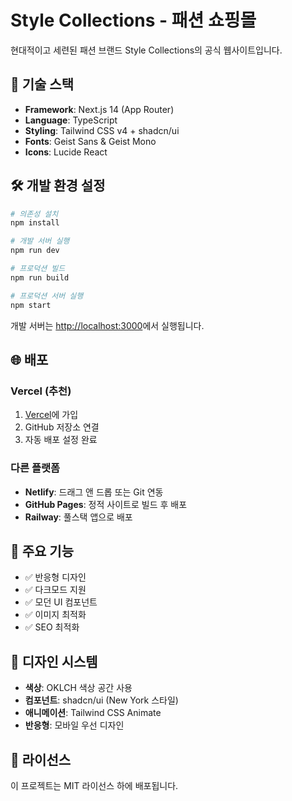 # Style Collections - 패션 쇼핑몰

현대적이고 세련된 패션 브랜드 Style Collections의 공식 웹사이트입니다.

## 🚀 기술 스택

- **Framework**: Next.js 14 (App Router)
- **Language**: TypeScript
- **Styling**: Tailwind CSS v4 + shadcn/ui
- **Fonts**: Geist Sans & Geist Mono
- **Icons**: Lucide React

## 🛠️ 개발 환경 설정

```bash
# 의존성 설치
npm install

# 개발 서버 실행
npm run dev

# 프로덕션 빌드
npm run build

# 프로덕션 서버 실행
npm start
```

개발 서버는 [http://localhost:3000](http://localhost:3000)에서 실행됩니다.

## 🌐 배포

### Vercel (추천)

1. [Vercel](https://vercel.com)에 가입
2. GitHub 저장소 연결
3. 자동 배포 설정 완료

### 다른 플랫폼

- **Netlify**: 드래그 앤 드롭 또는 Git 연동
- **GitHub Pages**: 정적 사이트로 빌드 후 배포
- **Railway**: 풀스택 앱으로 배포

## 📱 주요 기능

- ✅ 반응형 디자인
- ✅ 다크모드 지원
- ✅ 모던 UI 컴포넌트
- ✅ 이미지 최적화
- ✅ SEO 최적화

## 🎨 디자인 시스템

- **색상**: OKLCH 색상 공간 사용
- **컴포넌트**: shadcn/ui (New York 스타일)
- **애니메이션**: Tailwind CSS Animate
- **반응형**: 모바일 우선 디자인

## 📄 라이선스

이 프로젝트는 MIT 라이선스 하에 배포됩니다.
